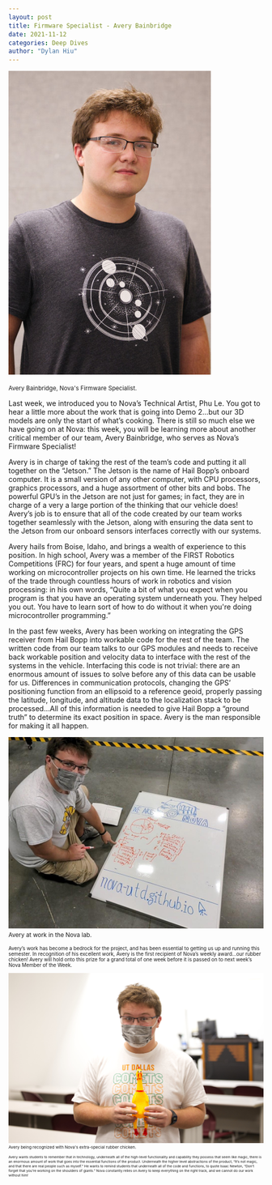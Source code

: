 ```yaml
---
layout: post
title: Firmware Specialist - Avery Bainbridge
date: 2021-11-12
categories: Deep Dives
author: "Dylan Hiu"
---
```


[![Headshot of Avery](/assets/res/headshots/avery_bainbridge.jpg)](/assets/res/headshots/avery_bainbridge.jpg)

<small>Avery Bainbridge, Nova's Firmware Specialist.</small>

Last week, we introduced you to Nova’s Technical Artist, Phu Le. You got to hear a little more about the work that is going into Demo 2…but our 3D models are only the start of what’s cooking. There is still so much else we have going on at Nova: this week, you will be learning more about another critical member of our team, Avery Bainbridge, who serves as Nova’s Firmware Specialist!

Avery is in charge of taking the rest of the team’s code and putting it all together on the “Jetson.” The Jetson is the name of Hail Bopp’s onboard computer. It is a small version of any other computer, with CPU processors, graphics processors, and a huge assortment of other bits and bobs. The powerful GPU’s in the Jetson are not just for games; in fact, they are in charge of a very a large portion of the thinking that our vehicle does! Avery’s job is to ensure that all of the code created by our team works together seamlessly with the Jetson, along with ensuring the data sent to the Jetson from our onboard sensors interfaces correctly with our systems. 

Avery hails from Boise, Idaho, and brings a wealth of experience to this position. In high school, Avery was a member of the FIRST Robotics Competitions (FRC) for four years, and spent a huge amount of time working on microcontroller projects on his own time. He learned the tricks of the trade through countless hours of work in robotics and vision processing: in his own words, “Quite a bit of what you expect when you program is that you have an operating system underneath you. They helped you out. You have to learn sort of how to do without it when you're doing microcontroller programming.”

In the past few weeks, Avery has been working on integrating the GPS receiver from Hail Bopp into workable code for the rest of the team. The written code from our team talks to our GPS modules and needs to receive back workable position and velocity data to interface with the rest of the systems in the vehicle.  Interfacing this code is not trivial: there are an enormous amount of issues to solve before any of this data can be usable for us. Differences in communication protocols, changing the GPS’ positioning function from an ellipsoid to a reference geoid, properly passing the latitude, longitude, and altitude data to the localization stack to be processed…All of this information is needed to give Hail Bopp a “ground truth” to determine its exact position in space. Avery is the man responsible for making it all happen.

[![Image of Avery working in the Lab](/assets/res/21-11-12_Avery_Bainbridge_working.png)](/assets/res/21-11-12_Avery_Bainbridge_working.png)
<small>Avery at work in the Nova lab.<small>

Avery’s work has become a bedrock for the project, and has been essential to getting us up and running this semester. In recognition of his excellent work, Avery is the first recipient of Nova’s weekly award…our rubber chicken! Avery will hold onto this prize for a grand total of one week before it is passed on to next week’s Nova Member of the Week. 

[![Image of Avery with our rubber chicken](/assets/res/21-11-12-Avery_Bainbridge_chicken.jpg)](/assets/res/21-11-12-Avery_Bainbridge_chicken.jpg)
  <small>Avery being recognized with Nova's extra-special rubber chicken.<small>

Avery wants students to remember that in technology, underneath all of the high-level functionality and capability they possess that seem like magic, there is an enormous amount of work that goes into the essential functions of the product. Underneath the higher level abstractions of the product, “It’s not magic, and that there are real people such as myself.” He wants to remind students that underneath all of the code and functions, to quote Isaac Newton, “Don’t forget that you’re working on the shoulders of giants.” Nova constantly relies on Avery to keep everything on the right track, and we cannot do our work without him!

